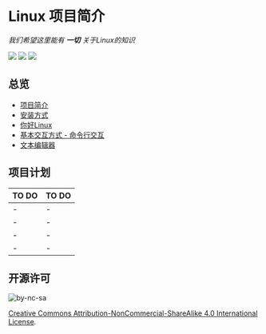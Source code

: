 # Linux 项目简介

*我们希望这里能有 **一切** 关于Linux的知识*

[![](https://img.shields.io/badge/chat-telegram-green.svg?logo=telegram)](https://t.me/joinchat/B5W13REomRfHphVkXodmrw)
[![](https://img.shields.io/badge/language-english-blue.svg)](https://github.com/HDsky/Linux)
[![](https://img.shields.io/badge/gitbook-website-orange.svg)](https://hdsky.gitbooks.io/linux/content/)

## 总览

* [项目简介]()
* [安装方式](install.md)
* [你好Linux](hello_world.md)
* [基本交互方式 - 命令行交互](command.md)
* [文本编辑器](text-editor.md)

## 项目计划

| TO DO     | TO DO |
| :---      | :---  |
| -         | - |
| -         | - |
| -         | - |
| -         | - |


## 开源许可

![by-nc-sa](https://i.creativecommons.org/l/by-nc-sa/4.0/80x15.png)

[Creative Commons Attribution-NonCommercial-ShareAlike 4.0 International License](https://creativecommons.org/licenses/by-nc-sa/4.0/deed.en).